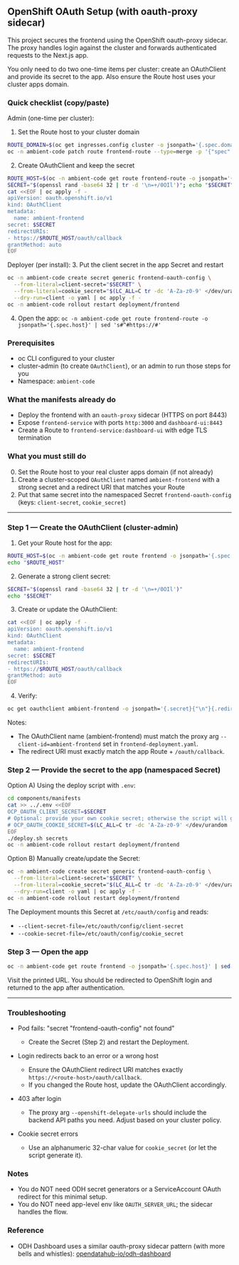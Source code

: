 ## OpenShift OAuth Setup (with oauth-proxy sidecar)

This project secures the frontend using the OpenShift oauth-proxy sidecar. The proxy handles login against the cluster and forwards authenticated requests to the Next.js app.

You only need to do two one-time items per cluster: create an OAuthClient and provide its secret to the app. Also ensure the Route host uses your cluster apps domain.

### Quick checklist (copy/paste)
Admin (one-time per cluster):
1. Set the Route host to your cluster domain
```bash
ROUTE_DOMAIN=$(oc get ingresses.config cluster -o jsonpath='{.spec.domain}')
oc -n ambient-code patch route frontend-route --type=merge -p '{"spec":{"host":"ambient-code.'"$ROUTE_DOMAIN"'"}}'
```
2. Create OAuthClient and keep the secret
```bash
ROUTE_HOST=$(oc -n ambient-code get route frontend-route -o jsonpath='{.spec.host}')
SECRET="$(openssl rand -base64 32 | tr -d '\n=+/0OIl')"; echo "$SECRET"
cat <<EOF | oc apply -f -
apiVersion: oauth.openshift.io/v1
kind: OAuthClient
metadata:
  name: ambient-frontend
secret: $SECRET
redirectURIs:
- https://$ROUTE_HOST/oauth/callback
grantMethod: auto
EOF
```

Deployer (per install):
3. Put the client secret in the app Secret and restart
```bash
oc -n ambient-code create secret generic frontend-oauth-config \
  --from-literal=client-secret="$SECRET" \
  --from-literal=cookie_secret="$(LC_ALL=C tr -dc 'A-Za-z0-9' </dev/urandom | head -c 32)" \
  --dry-run=client -o yaml | oc apply -f -
oc -n ambient-code rollout restart deployment/frontend
```
4. Open the app: `oc -n ambient-code get route frontend-route -o jsonpath='{.spec.host}' | sed 's#^#https://#'`

### Prerequisites
- oc CLI configured to your cluster
- cluster-admin (to create `OAuthClient`), or an admin to run those steps for you
- Namespace: `ambient-code`

### What the manifests already do
- Deploy the frontend with an `oauth-proxy` sidecar (HTTPS on port 8443)
- Expose `frontend-service` with ports `http:3000` and `dashboard-ui:8443`
- Create a Route to `frontend-service:dashboard-ui` with edge TLS termination

### What you must still do
0) Set the Route host to your real cluster apps domain (if not already)
1) Create a cluster-scoped `OAuthClient` named `ambient-frontend` with a strong secret and a redirect URI that matches your Route
2) Put that same secret into the namespaced Secret `frontend-oauth-config` (keys: `client-secret`, `cookie_secret`)

---

### Step 1 — Create the OAuthClient (cluster-admin)

1. Get your Route host for the app:
```bash
ROUTE_HOST=$(oc -n ambient-code get route frontend -o jsonpath='{.spec.host}')
echo "$ROUTE_HOST"
```

2. Generate a strong client secret:
```bash
SECRET="$(openssl rand -base64 32 | tr -d '\n=+/0OIl')"
echo "$SECRET"
```

3. Create or update the OAuthClient:
```bash
cat <<EOF | oc apply -f -
apiVersion: oauth.openshift.io/v1
kind: OAuthClient
metadata:
  name: ambient-frontend
secret: $SECRET
redirectURIs:
- https://$ROUTE_HOST/oauth/callback
grantMethod: auto
EOF
```

4. Verify:
```bash
oc get oauthclient ambient-frontend -o jsonpath='{.secret}{"\n"}{.redirectURIs[0]}{"\n"}'
```

Notes:
- The OAuthClient name (ambient-frontend) must match the proxy arg `--client-id=ambient-frontend` set in `frontend-deployment.yaml`.
- The redirect URI must exactly match the app Route + `/oauth/callback`.

### Step 2 — Provide the secret to the app (namespaced Secret)

Option A) Using the deploy script with `.env`:
```bash
cd components/manifests
cat >> ../.env <<EOF
OCP_OAUTH_CLIENT_SECRET=$SECRET
# Optional: provide your own cookie secret; otherwise the script will generate one
# OCP_OAUTH_COOKIE_SECRET=$(LC_ALL=C tr -dc 'A-Za-z0-9' </dev/urandom | head -c 32)
EOF
./deploy.sh secrets
oc -n ambient-code rollout restart deployment/frontend
```

Option B) Manually create/update the Secret:
```bash
oc -n ambient-code create secret generic frontend-oauth-config \
  --from-literal=client-secret="$SECRET" \
  --from-literal=cookie_secret="$(LC_ALL=C tr -dc 'A-Za-z0-9' </dev/urandom | head -c 32)" \
  --dry-run=client -o yaml | oc apply -f -
oc -n ambient-code rollout restart deployment/frontend
```

The Deployment mounts this Secret at `/etc/oauth/config` and reads:
- `--client-secret-file=/etc/oauth/config/client-secret`
- `--cookie-secret-file=/etc/oauth/config/cookie_secret`

### Step 3 — Open the app
```bash
oc -n ambient-code get route frontend -o jsonpath='{.spec.host}' | sed 's#^#https://#'
```
Visit the printed URL. You should be redirected to OpenShift login and returned to the app after authentication.

---

### Troubleshooting
- Pod fails: "secret \"frontend-oauth-config\" not found"
  - Create the Secret (Step 2) and restart the Deployment.

- Login redirects back to an error or a wrong host
  - Ensure the OAuthClient redirect URI matches exactly `https://<route-host>/oauth/callback`.
  - If you changed the Route host, update the OAuthClient accordingly.

- 403 after login
  - The proxy arg `--openshift-delegate-urls` should include the backend API paths you need. Adjust based on your cluster policy.

- Cookie secret errors
  - Use an alphanumeric 32-char value for `cookie_secret` (or let the script generate it).

### Notes
- You do NOT need ODH secret generators or a ServiceAccount OAuth redirect for this minimal setup.
- You do NOT need app-level env like `OAUTH_SERVER_URL`; the sidecar handles the flow.

### Reference
- ODH Dashboard uses a similar oauth-proxy sidecar pattern (with more bells and whistles):
  [opendatahub-io/odh-dashboard](https://github.com/opendatahub-io/odh-dashboard)


